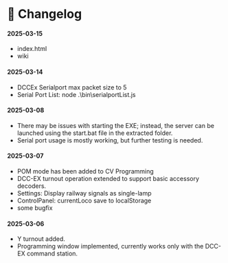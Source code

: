 # 📜 Changelog


#### 2025-03-15
* index.html
* wiki

#### 2025-03-14
* DCCEx Serialport max packet size to 5
* Serial Port List: node .\bin\serialportList.js

#### 2025-03-08
* There may be issues with starting the EXE; instead, the server can be launched using the start.bat file in the extracted folder.
* Serial port usage is mostly working, but further testing is needed.

#### 2025-03-07
* POM mode has been added to CV Programming
* DCC-EX turnout operation extended to support basic accessory decoders.
* Settings: Display railway signals as single-lamp
* ControlPanel: currentLoco save to localStorage
* some bugfix

#### 2025-03-06
* Y turnout added.
* Programming window implemented, currently works only with the DCC-EX command station.

